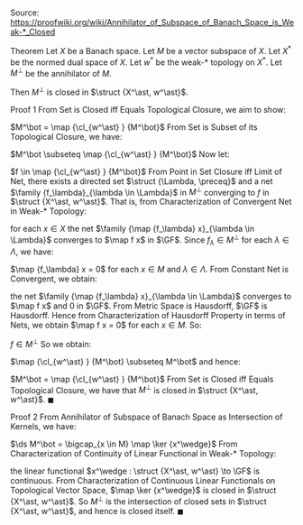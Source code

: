 # 

Source: https://proofwiki.org/wiki/Annihilator_of_Subspace_of_Banach_Space_is_Weak-*_Closed

Theorem
Let $X$ be a Banach space.
Let $M$ be a vector subspace of $X$. 
Let $X^\ast$ be the normed dual space of $X$. 
Let $w^\ast$ be the weak-$\ast$ topology on $X^\ast$.
Let $M^\bot$ be the annihilator of $M$. 

Then $M^\bot$ is closed in $\struct {X^\ast, w^\ast}$. 


Proof 1
From Set is Closed iff Equals Topological Closure, we aim to show:

$M^\bot = \map {\cl_{w^\ast} } {M^\bot}$
From Set is Subset of its Topological Closure, we have: 

$M^\bot \subseteq \map {\cl_{w^\ast} } {M^\bot}$
Now let: 

$f \in \map {\cl_{w^\ast} } {M^\bot}$
From Point in Set Closure iff Limit of Net, there exists a directed set $\struct {\Lambda, \preceq}$ and a net $\family {f_\lambda}_{\lambda \in \Lambda}$ in $M^\bot$ converging to $f$ in $\struct {X^\ast, w^\ast}$.
That is, from Characterization of Convergent Net in Weak-* Topology: 

for each $x \in X$ the net $\family {\map {f_\lambda} x}_{\lambda \in \Lambda}$ converges to $\map f x$ in $\GF$.
Since $f_\lambda \in M^\bot$ for each $\lambda \in \Lambda$, we have: 

$\map {f_\lambda} x = 0$ for each $x \in M$ and $\lambda \in \Lambda$.
From Constant Net is Convergent, we obtain:

the net $\family {\map {f_\lambda} x}_{\lambda \in \Lambda}$ converges to $\map f x$ and $0$ in $\GF$.
From Metric Space is Hausdorff, $\GF$ is Hausdorff. 
Hence from Characterization of Hausdorff Property in terms of Nets, we obtain $\map f x = 0$ for each $x \in M$.
So:

$f \in M^\bot$
So we obtain: 

$\map {\cl_{w^\ast} } {M^\bot} \subseteq M^\bot$
and hence:

$M^\bot = \map {\cl_{w^\ast} } {M^\bot}$
From Set is Closed iff Equals Topological Closure, we have that $M^\bot$ is closed in $\struct {X^\ast, w^\ast}$.
$\blacksquare$


Proof 2
From Annihilator of Subspace of Banach Space as Intersection of Kernels, we have:

$\ds M^\bot = \bigcap_{x \in M} \map \ker {x^\wedge}$
From Characterization of Continuity of Linear Functional in Weak-* Topology:

the linear functional $x^\wedge : \struct {X^\ast, w^\ast} \to \GF$ is continuous.
From Characterization of Continuous Linear Functionals on Topological Vector Space, $\map \ker {x^\wedge}$ is closed in $\struct {X^\ast, w^\ast}$.
So $M^\bot$ is the intersection of closed sets in $\struct {X^\ast, w^\ast}$, and hence is closed itself.
$\blacksquare$






